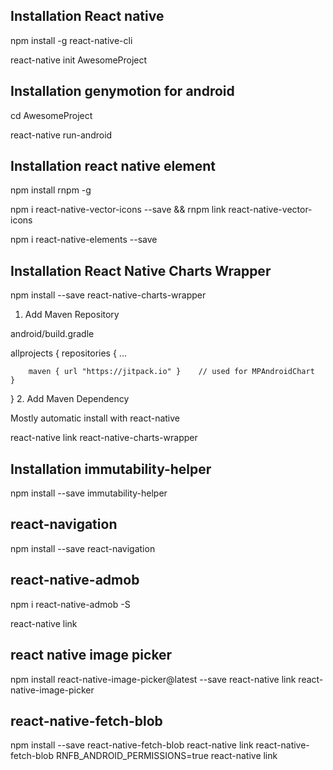 
## Installation React native

npm install -g react-native-cli
 
react-native init AwesomeProject

## Installation genymotion for android
 
cd AwesomeProject

react-native run-android

## Installation react native element

npm install rnpm -g

npm i react-native-vector-icons --save && rnpm link react-native-vector-icons

npm i react-native-elements --save

## Installation React Native Charts Wrapper

npm install --save react-native-charts-wrapper

1. Add Maven Repository

android/build.gradle

allprojects {
    repositories {
        ...

        maven { url "https://jitpack.io" }    // used for MPAndroidChart
    }
}
2. Add Maven Dependency

Mostly automatic install with react-native

react-native link react-native-charts-wrapper

## Installation immutability-helper

npm install --save immutability-helper


## react-navigation

npm install --save react-navigation

## react-native-admob

npm i react-native-admob -S

react-native link

## react native image picker

npm install react-native-image-picker@latest --save
react-native link react-native-image-picker

## react-native-fetch-blob

npm install --save react-native-fetch-blob
react-native link react-native-fetch-blob
RNFB_ANDROID_PERMISSIONS=true react-native link











